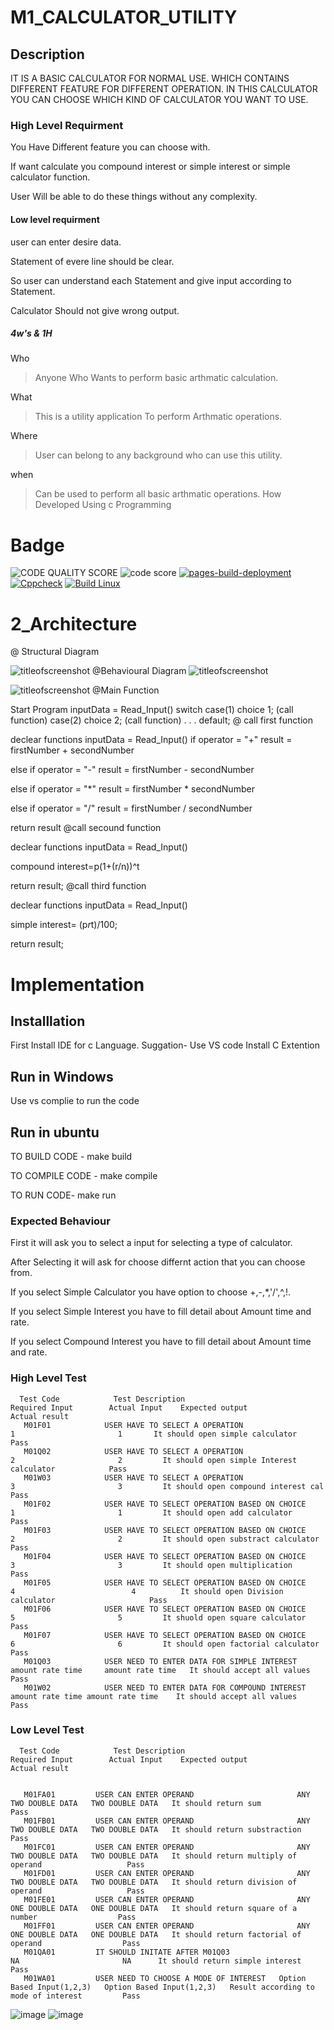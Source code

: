 # M1_CALCULATOR_UTILITY
## Description

IT IS A BASIC CALCULATOR FOR NORMAL USE.
WHICH CONTAINS DIFFERENT FEATURE FOR DIFFERENT OPERATION.
IN THIS CALCULATOR YOU CAN CHOOSE WHICH KIND OF CALCULATOR YOU WANT TO USE.

### High Level Requirment

You Have Different feature you can choose with.

If want calculate you compound interest or simple interest or simple calculator function.

User Will be able to do these things without any complexity.

#### Low level requirment

user can enter desire data.

Statement of evere line should be clear.

So user can understand each Statement and give input according to Statement.

Calculator Should not give wrong output.
##### 4w's & 1H

Who 
  >Anyone Who Wants to perform basic arthmatic calculation.

What
  >This is a utility application To perform Arthmatic operations.

Where
  >User can belong to any background who can use this utility.

when
  >Can be used to perform all basic arthmatic operations.
How
  >Developed Using c Programming
# Badge
![CODE QUALITY SCORE](https://api.codiga.io/project/30927/score/svg)
![code score](https://api.codiga.io/project/30927/status/svg)
[![pages-build-deployment](https://github.com/RitikSingh0523/M1_CALCULATOR_UTILITY/actions/workflows/pages/pages-build-deployment/badge.svg)](https://github.com/RitikSingh0523/M1_CALCULATOR_UTILITY/actions/workflows/pages/pages-build-deployment)
[![Cppcheck](https://github.com/RitikSingh0523/M1_CALCULATOR_UTILITY/actions/workflows/cppcheck.yml/badge.svg)](https://github.com/RitikSingh0523/M1_CALCULATOR_UTILITY/actions/workflows/cppcheck.yml)
[![Build Linux](https://github.com/RitikSingh0523/M1_CALCULATOR_UTILITY/actions/workflows/Build-Linux.yml/badge.svg)](https://github.com/RitikSingh0523/M1_CALCULATOR_UTILITY/actions/workflows/Build-Linux.yml)
# 2_Architecture

@ Structural Diagram

![titleofscreenshot](https://github.com/RitikSingh0523/M1_CALCULATOR_UTILITY/blob/main/2_Architecture/structuraldiagram.png)
@Behavioural Diagram
![titleofscreenshot](https://github.com/RitikSingh0523/M1_CALCULATOR_UTILITY/blob/main/2_Architecture/behaviouraldiagram.png)



![titleofscreenshot](https://github.com/RitikSingh0523/M1_CALCULATOR_UTILITY/blob/main/2_Architecture/Function1.png)
@Main Function

Start Program
inputData = Read_Input()
switch
case(1)
choice 1;
(call function)
case(2)
choice 2;
(call function)
.
.
.
default;
@ call first function

declear functions
inputData = Read_Input()
if operator = "+" result = firstNumber + secondNumber

else if operator = "-" result = firstNumber - secondNumber

else if operator = "*" result = firstNumber * secondNumber

else if operator = "/" result = firstNumber / secondNumber

return result
@call secound function

declear functions
inputData = Read_Input()

compound interest=p(1+(r/n))^t

return result;
@call third function

declear functions
inputData = Read_Input()

simple interest= (p*r*t)/100;

return result;
# Implementation
## Installlation
First Install IDE for c Language.
Suggation- Use VS code
Install C Extention
## Run in Windows
Use vs complie to run the code
## Run in ubuntu
TO BUILD CODE - make build

TO COMPILE CODE - make compile

TO RUN CODE- make run
### Expected Behaviour 
 First it will ask you to select a input for selecting a type of calculator.
 
 After Selecting it will ask for choose differnt action that you can choose from.
 
 If you select Simple Calculator you have option to choose +,-,*,'/',^,!.
 
 If you select Simple Interest you have to fill detail about Amount time and rate.
 
 If you select Compound Interest you have to fill detail about Amount time and rate.
### High Level Test
      Test Code	           Test Description	                        Required Input	      Actual Input	  Expected output	                               Actual result
       M01F01	         USER HAVE TO SELECT A OPERATION                  	1	                    1       It should open simple calculator	                   Pass
       M01Q02	         USER HAVE TO SELECT A OPERATION	                2	                    2	      It should open simple Interest calculator	           Pass
       M01W03	         USER HAVE TO SELECT A OPERATION	                3	                    3	      It should open compound interest cal	               Pass
       M01F02	         USER HAVE TO SELECT OPERATION BASED ON CHOICE    	1	                    1	      It should open add calculator	                       Pass
       M01F03	         USER HAVE TO SELECT OPERATION BASED ON CHOICE	        2	                    2	      It should open substract calculator	                 Pass
       M01F04	         USER HAVE TO SELECT OPERATION BASED ON CHOICE	        3	                    3	      It should open multiplication	                       Pass
       M01F05	         USER HAVE TO SELECT OPERATION BASED ON CHOICE	        4                   	   4	      It should open Division calculator	                 Pass
       M01F06	         USER HAVE TO SELECT OPERATION BASED ON CHOICE	        5	                    5	      It shuold open square calculator	                   Pass
       M01F07	         USER HAVE TO SELECT OPERATION BASED ON CHOICE	        6	                    6	      It should open factorial calculator                  Pass 
       M01Q03     	     USER NEED TO ENTER DATA FOR SIMPLE INTEREST	amount rate time 	 amount rate time	It should accept all values	                         Pass
       M01W02	         USER NEED TO ENTER DATA FOR COMPOUND INTEREST amount rate time	amount rate time	It should accept all values	                         Pass
### Low Level Test

      Test Code	           Test Description	                        Required Input	      Actual Input	  Expected output	                               Actual result


       M01FA01	       USER CAN ENTER OPERAND	                    ANY TWO DOUBLE DATA	  TWO DOUBLE DATA	It should return sum	                               Pass
       M01FB01	       USER CAN ENTER OPERAND	                    ANY TWO DOUBLE DATA	  TWO DOUBLE DATA	It should return substraction	                       Pass
       M01FC01	       USER CAN ENTER OPERAND	                    ANY TWO DOUBLE DATA	  TWO DOUBLE DATA	It should return multiply of operand	               Pass
       M01FD01	       USER CAN ENTER OPERAND	                    ANY TWO DOUBLE DATA	  TWO DOUBLE DATA	It should return division of operand	               Pass
       M01FE01	       USER CAN ENTER OPERAND	                    ANY ONE DOUBLE DATA	  ONE DOUBLE DATA	It should return square of a number	                 Pass
       M01FF01	       USER CAN ENTER OPERAND	                    ANY ONE DOUBLE DATA	  ONE DOUBLE DATA	It should return factorial of operand	               Pass
       M01QA01	       IT SHOULD INITATE AFTER M01Q03	                   NA	                    NA	    It should return simple interest     	               Pass
       M01WA01	       USER NEED TO CHOOSE A MODE OF INTEREST	Option Based Input(1,2,3)	Option Based Input(1,2,3)	Result according to mode of interest	     Pass
       
  ![image](https://user-images.githubusercontent.com/63330246/153559976-75018af0-08f9-46be-a3e3-07bde2835833.png)
![image](https://github.com/RitikSingh0523/M1_CALCULATOR_UTILITY/blob/main/4_Testcase_output/TEST%20AUTOMATED.png)
